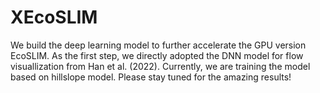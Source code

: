 # XEcoSLIM  
We build the deep learning model to further accelerate the GPU version EcoSLIM.
As the first step, we directly adopted the DNN model for flow visuallization from Han et al. (2022).
Currently, we are training the model based on hillslope model.
Please stay tuned for the amazing results!
